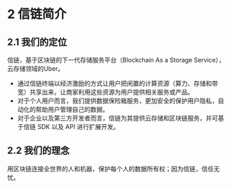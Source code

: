 # 2	信链简介

## 2.1	我们的定位

信链，基于区块链的下一代存储服务平台（Blockchain As a Storage Service），云存储领域的Uber。

* 通过信链终端以经济激励的方式让用户把闲置的计算资源（算力、存储和带宽）共享出来，让商家利用这些资源为用户提供相关服务或产品。
* 对于个人用户而言，我们提供数据保险箱服务，更加安全的保护用户隐私，自动化的帮助用户管理自己的数据。
* 对于企业以及第三方开发者而言，信链为其提供云存储和区块链服务，并可基于信链 SDK 以及 API 进行扩展开发。

## 2.2	我们的理念

用区块链连接全世界的人和机器，保护每个人的数据所有权；因为信链，信任无忧。